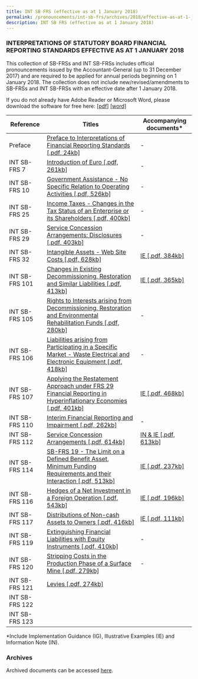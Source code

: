 ```yaml
---
title: INT SB FRS (effective as at 1 January 2018)
permalink: /pronouncements/int-sb-frs/archives/2018/effective-as-at-1-january-2018/
description: INT SB FRS (effective as at 1 January 2018)
---
```

### INTERPRETATIONS OF STATUTORY BOARD FINANCIAL REPORTING STANDARDS EFFECTIVE AS AT 1 JANUARY 2018

This collection of SB-FRSs and INT SB-FRSs includes official pronouncements issued by the Accountant-General (up to 31 December 2017) and are required to be applied for annual periods beginning on 1 January 2018. The collection does not include new/revised/amendments to SB-FRSs and INT SB-FRSs with an effective date after 1 January 2018.

If you do not already have Adobe Reader or Microsoft Word, please download the software for free here: [\[pdf\]](http://www.adobe.com/products/acrobat/readstep2.html) [\[word\]](http://www.microsoft.com/downloads/details.aspx?FamilyID=95e24c87-8732-48d5-8689-ab826e7b8fdf&DisplayLang=en)

| Reference | Titles | Accompanying documents\* |
| -------- | -------- | -------- |
| Preface | [Preface to Interpretations of Financial Reporting Standards [.pdf, 24kb]](/files/Docs/Default%20Source/Int%20Sb%20Frs/Effective%20As%20At%201%20January%202018/int_sb-frs_preface.pdf) | - |
| INT SB-FRS 7 | [Introduction of Euro [.pdf, 261kb]](/files/Docs/Default%20Source/Int%20Sb%20Frs/Effective%20As%20At%201%20January%202018/int_sb-frs_7_(2018).pdf) | - |
| INT SB-FRS 10 | [Government Assistance - No Specific Relation to Operating Activities [.pdf, 526kb]](/files/Docs/Default%20Source/Int%20Sb%20Frs/Effective%20As%20At%201%20January%202018/int_sb-frs_10_(2018).pdf) | - |
| INT SB-FRS 25 | [Income Taxes - Changes in the Tax Status of an Enterprise or its Shareholders [.pdf, 400kb]](/files/Docs/Default%20Source/Int%20Sb%20Frs/Effective%20As%20At%201%20January%202018/int_sb-frs_25_(2018).pdf) | - |
| INT SB-FRS 29 | [Service Concession Arrangements: Disclosures [.pdf, 403kb]](/files/Docs/Default%20Source/Int%20Sb%20Frs/Effective%20As%20At%201%20January%202018/int_sb-frs_29_(2018).pdf) | - |
| INT SB-FRS 32 | [Intangible Assets - Web Site Costs [.pdf, 628kb]](/files/Docs/Default%20Source/Int%20Sb%20Frs/Effective%20As%20At%201%20January%202018/int_sb-frs_32_(2018).pdf) | [IE [.pdf, 384kb]](/files/Docs/Default%20Source/Int%20Sb%20Frs/Effective%20As%20At%201%20January%202018/int_sb-frs_32_ie_(2018).pdf) |
| INT SB-FRS 101 | [Changes in Existing Decommissioning, Restoration and Similar Liabilities [.pdf, 413kb]](/files/Docs/Default%20Source/Int%20Sb%20Frs/Effective%20As%20At%201%20January%202018/int_sb-frs_101_(2018).pdf) | [IE [.pdf, 365kb]](/files/Docs/Default%20Source/Int%20Sb%20Frs/Effective%20As%20At%201%20January%202018/int_sb-frs_101_ie_(2018).pdf) |
| INT SB-FRS 105 | [Rights to Interests arising from Decommissioning, Restoration and Environmental Rehabilitation Funds [.pdf, 280kb]](/files/Docs/Default%20Source/Int%20Sb%20Frs/Effective%20As%20At%201%20January%202018/int_sb-frs_105_(2018).pdf) | - |
| INT SB-FRS 106 | [Liabilities arising from Participating in a Specific Market - Waste Electrical and Electronic Equipment [.pdf, 418kb]](/files/Docs/Default%20Source/Int%20Sb%20Frs/Effective%20As%20At%201%20January%202018/int_sb-frs_106_(2018).pdf) | - |
| INT SB-FRS 107 | [Applying the Restatement Approach under FRS 29 Financial Reporting in Hyperinflationary Economies [.pdf, 401kb]](/files/Docs/Default%20Source/Int%20Sb%20Frs/Effective%20As%20At%201%20January%202018/int_sb-frs_107_(2018).pdf) | [IE [.pdf, 468kb]](/files/Docs/Default%20Source/Int%20Sb%20Frs/Effective%20As%20At%201%20January%202018/int_sb-frs_107_ie_(2018).pdf) |
| INT SB-FRS 110 | [Interim Financial Reporting and Impairment [.pdf, 262kb]](/files/Docs/Default%20Source/Int%20Sb%20Frs/Effective%20As%20At%201%20January%202018/int_sb-frs_110_(2018).pdf) | - |
| INT SB-FRS 112 | [Service Concession Arrangements [.pdf, 614kb]](/files/Docs/Default%20Source/Int%20Sb%20Frs/Effective%20As%20At%201%20January%202018/int_sb-frs_112_(2018).pdf) | [IN & IE [.pdf, 613kb]](/files/Docs/Default%20Source/Int%20Sb%20Frs/Effective%20As%20At%201%20January%202018/int_sb-frs_112_in_ie_(2018).pdf) |
| INT SB-FRS 114 | [SB-FRS 19 - The Limit on a Defined Benefit Asset, Minimum Funding Requirements and their Interaction [.pdf, 513kb]](/files/Docs/Default%20Source/Int%20Sb%20Frs/Effective%20As%20At%201%20January%202018/int_sb-frs_114_(2018).pdf) | [IE [.pdf, 237kb]](/files/Docs/Default%20Source/Int%20Sb%20Frs/Effective%20As%20At%201%20January%202018/int_sb-frs_114_ie_(2018).pdf) |
| INT SB-FRS 116 | [Hedges of a Net Investment in a Foreign Operation [.pdf, 543kb]](/files/Docs/Default%20Source/Int%20Sb%20Frs/Effective%20As%20At%201%20January%202018/int_sb-frs_116_(2018).pdf) | [IE [.pdf, 196kb]](/files/Docs/Default%20Source/Int%20Sb%20Frs/Effective%20As%20At%201%20January%202018/int_sb-frs_116_ie_(2018).pdf) |
| INT SB-FRS 117 | [Distributions of Non-cash Assets to Owners [.pdf, 416kb]](/files/Docs/Default%20Source/Int%20Sb%20Frs/Effective%20As%20At%201%20January%202018/int_sb-frs_117_(2018).pdf) | [IE [.pdf, 111kb]](/files/Docs/Default%20Source/Int%20Sb%20Frs/Effective%20As%20At%201%20January%202018/int_sb-frs_117_ie_(2018).pdf) |
| INT SB-FRS 119 | [Extinguishing Financial Liabilities with Equity Instruments [.pdf, 410kb]](/files/Docs/Default%20Source/Int%20Sb%20Frs/Effective%20As%20At%201%20January%202018/int_sb-frs_119_(2018).pdf) | - |
| INT SB-FRS 120 | [Stripping Costs in the Production Phase of a Surface Mine [.pdf, 279kb]](/files/Docs/Default%20Source/Int%20Sb%20Frs/Effective%20As%20At%201%20January%202018/int_sb-frs_120_(2018).pdf) | - |
| INT SB-FRS 121 | [Levies [.pdf, 274kb]](/files/Docs/Default%20Source/Int%20Sb%20Frs/Effective%20As%20At%201%20January%202018/int_sb-frs_121_(2018).pdf) |  |
| INT SB-FRS 122 |  |  |
| INT SB-FRS 123 |  |  |

\*Include Implementation Guidance (IG), Illustrative Examples (IE) and Information Note (IN).

### Archives 
Archived documents can be accessed [here](/pronouncements/interpretations-of-sb-frs/archives).